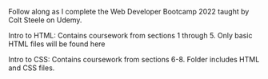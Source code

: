 Follow along as I complete the Web Developer Bootcamp 2022 taught by Colt Steele on Udemy. 

Intro to HTML: Contains coursework from sections 1 through 5. Only basic HTML files will be found here

Intro to CSS: Contains coursework from sections 6-8. Folder includes HTML and CSS files.